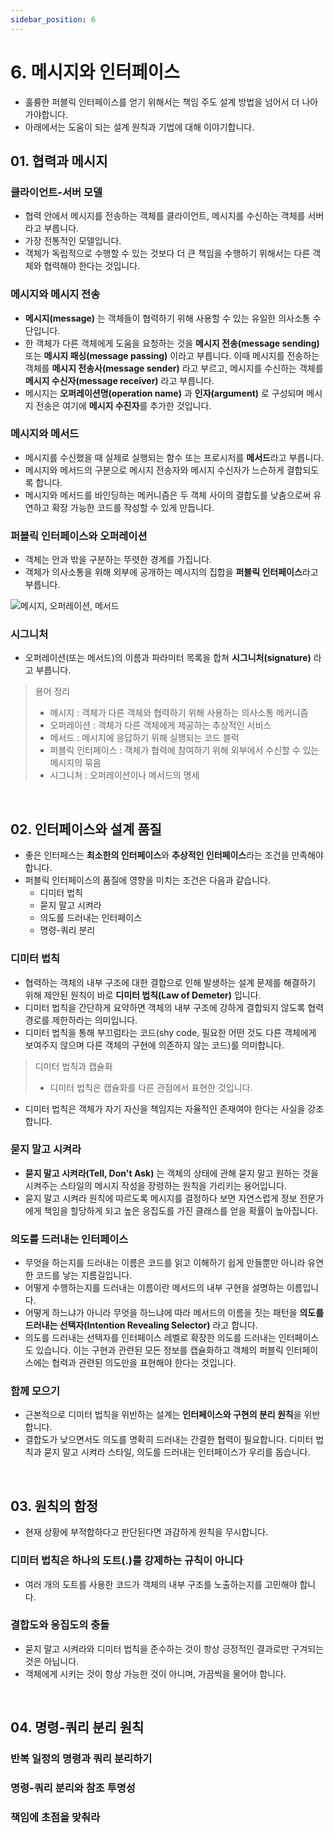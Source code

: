 ```yaml
---
sidebar_position: 6
---
```


# 6. 메시지와 인터페이스

- 훌륭한 퍼블릭 인터페이스를 얻기 위해서는 책임 주도 설계 방법을 넘어서 더 나아가야합니다.
- 아래에서는 도움이 되는 설계 원칙과 기법에 대해 이야기합니다.

## 01. 협력과 메시지

### 클라이언트-서버 모델

- 협력 안에서 메시지를 전송하는 객체를 클라이언트, 메시지를 수신하는 객체를 서버라고 부릅니다.
- 가장 전통적인 모델입니다.
- 객체가 독립적으로 수행할 수 있는 것보다 더 큰 책임을 수행하기 위해서는 다른 객체와 협력해야 한다는 것입니다.

### 메시지와 메시지 전송

- **메시지(message)** 는 객체들이 협력하기 위해 사용할 수 있는 유일한 의사소통 수단입니다.
- 한 객체가 다른 객체에게 도움을 요청하는 것을 **메시지 전송(message sending)** 또는 **메시지 패싱(message passing)** 이라고 부릅니다. 이때 메시지를 전송하는 객체를 **메시지 전송사(message sender)** 라고 부르고, 메시지를 수신하는 객체를 **메시지 수신자(message receiver)** 라고 부릅니다.
- 메시지는 **오퍼레이션명(operation name)** 과 **인자(argument)** 로 구성되며 메시지 전송은 여기에 **메시지 수진자**를 추가한 것입니다.

### 메시지와 메서드

- 메시지를 수신했을 때 실제로 실행되는 함수 또는 프로시저를 **메서드**라고 부릅니다.
- 메시지와 메서드의 구분으로 메시지 전송자와 메시지 수신자가 느슨하게 결합되도록 합니다.
- 메시지와 메서드를 바인딩하는 메커니즘은 두 객체 사이의 결합도를 낮춤으로써 유연하고 확장 가능한 코드를 작성할 수 있게 만듭니다.

### 퍼블릭 인터페이스와 오퍼레이션

- 객체는 안과 밖을 구분하는 뚜렷한 경계를 가집니다.
- 객체가 의사소통을 위해 외부에 공개하는 메시지의 집합을 **퍼블릭 인터페이스**라고 부릅니다.

![메시지, 오퍼레이션, 메서드](https://user-images.githubusercontent.com/42582516/201770209-fac3adb7-21f9-433b-a1a9-00160c1d1f5b.png)

### 시그니처

- 오퍼레이션(또는 메서드)의 이름과 파라미터 목록을 합쳐 **시그니처(signature)** 라고 부릅니다.

> 용어 정리
> 
> - 메시지 : 객체가 다른 객체와 협력하기 위해 사용하는 의사소통 메커니즘
> - 오퍼레이션 : 객체가 다른 객체에게 제공하는 추상적인 서비스
> - 메서드 : 메시지에 응답하기 위해 실행되는 코드 블럭
> - 퍼블릭 인터페이스 : 객체가 협력에 참여하기 위해 외부에서 수신할 수 있는 메시지의 묶음
> - 시그니처 : 오퍼레이션이나 메서드의 명세

<br/>

## 02. 인터페이스와 설계 품질

- 좋은 인터페스는 **최소한의 인터페이스**와 **추상적인 인터페이스**라는 조건을 만족해야 합니다.
- 퍼블릭 인터페이스의 품질에 영향을 미치는 조건은 다음과 같습니다.
  - 디미터 법칙
  - 묻지 말고 시켜라
  - 의도를 드러내는 인터페이스
  - 명령-쿼리 분리

### 디미터 법칙

- 협력하는 객체의 내부 구조에 대한 결합으로 인해 발생하는 설계 문제를 해결하기 위해 제안된 원칙이 바로 **디미터 법칙(Law of Demeter)** 입니다.
- 디미터 법칙을 간단하게 요약하면 객체의 내부 구조에 강하게 결합되지 않도록 협력 경로를 제한하라는 의미입니다.
- 디미터 법칙을 통해 부끄럼타는 코드(shy code, 필요한 어떤 것도 다른 객체에게 보여주지 않으며 다른 객체의 구현에 의존하지 않는 코드)를 의미합니다.

> 디미터 법칙과 캡슐화
> 
> - 디미터 법칙은 캡슐화를 다른 관점에서 표현한 것입니다.

- 디미터 법칙은 객체가 자기 자신을 책임지는 자율적인 존재여야 한다는 사실을 강조합니다.

### 묻지 말고 시켜라

- **묻지 말고 시켜라(Tell, Don't Ask)** 는 객체의 상태에 관해 묻지 말고 원하는 것을 시켜주는 스타일의 메시지 작성을 장령하는 원칙을 가리키는 용어입니다.
- 묻지 말고 시켜라 원칙에 따르도록 메시지를 결정하다 보면 자연스럽게 정보 전문가에게 책임을 할당하게 되고 높은 응집도를 가진 클래스를 얻을 확률이 높아집니다.

### 의도를 드러내는 인터페이스

- 무엇을 하는지를 드러내는 이름은 코드를 읽고 이해하기 쉽게 만들뿐만 아니라 유연한 코드를 낳는 지름길입니다.
- 어떻게 수행하는지를 드러내는 이름이란 메서드의 내부 구현을 설명하는 이름입니다.
- 어떻게 하느냐가 아니라 무엇을 하느냐에 따라 메서드의 이름을 짓는 패턴을 **의도를 드러내는 선택자(Intention Revealing Selector)** 라고 합니다.
- 의도를 드러내는 선택자를 인터페이스 레벨로 확장한 의도를 드러내는 인터페이스도 있습니다. 이는 구현과 관련된 모든 정보를 캡슐화하고 객체의 퍼블릭 인터페이스에는 협력과 관련된 의도만을 표현해야 한다는 것입니다.

### 함께 모으기

- 근본적으로 디미터 법칙을 위반하는 설계는 **인터페이스와 구현의 분리 원칙**을 위반합니다.
- 결합도가 낮으면서도 의도를 명확히 드러내는 간결한 협력이 필요합니다. 디미터 법칙과 묻지 말고 시켜라 스타일, 의도를 드러내는 인터페이스가 우리를 돕습니다.

<br/>

## 03. 원칙의 함정

- 현재 상황에 부적합하다고 판단된다면 과감하게 원칙을 무시합니다.

### 디미터 법칙은 하나의 도트(.)를 강제하는 규칙이 아니다

- 여러 개의 도트를 사용한 코드가 객체의 내부 구조를 노출하는지를 고민해야 합니다.

### 결합도와 응집도의 충돌

- 묻지 말고 시켜라와 디미터 법칙을 준수하는 것이 항상 긍정적인 결과로만 구겨되는 것은 아닙니다.
- 객체에게 시키는 것이 항상 가능한 것이 아니며, 가끔씩을 물어야 합니다.

<br/>

## 04. 명령-쿼리 분리 원칙

### 반복 일정의 명령과 쿼리 분리하기

### 명령-쿼리 분리와 참조 투명성

### 책임에 초점을 맞춰라